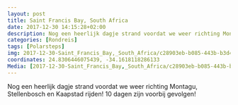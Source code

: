 ```yaml
---
layout: post
title: Saint Francis Bay, South Africa
date: 2017-12-30 14:15:28+02:00
description: Nog een heerlijk dagje strand voordat we weer richting Montagu, Stellenbosch en Kaapstad rijden! 10 dagen zijn voorbij gevolgen! 
categories: [Rondreis]
tags: [Polarsteps]
img: 2017-12-30-Saint_Francis_Bay,_South_Africa/c28903eb-b085-443b-b3d4-bec05a69b24c_large_image.jpg
coordinates: 24.8306446075439, -34.1618118286133
Media: [2017-12-30-Saint_Francis_Bay,_South_Africa/c28903eb-b085-443b-b3d4-bec05a69b24c_large_image.jpg, 2017-12-30-Saint_Francis_Bay,_South_Africa/cb94aed8-6a5f-4d2f-9e83-6eabf82f816d_large_image.jpg, 2017-12-30-Saint_Francis_Bay,_South_Africa/4a991668-ef3e-4f69-ab15-36163c87beab_large_image.jpg]
---
```

Nog een heerlijk dagje strand voordat we weer richting Montagu, Stellenbosch en Kaapstad rijden! 
10 dagen zijn voorbij gevolgen! 